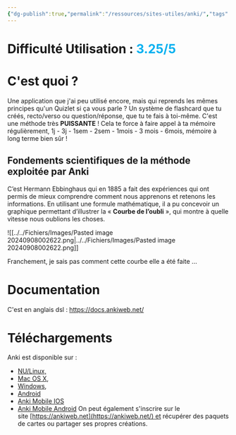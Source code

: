 ```yaml
---
{"dg-publish":true,"permalink":"/ressources/sites-utiles/anki/","tags":["#logiciel"],"noteIcon":"2"}
---
```


# Difficulté Utilisation : **<font color="#00b0f0">3.25/5</font>**

# C'est quoi ?
Une application que j'ai peu utilisé encore, mais qui reprends les mêmes principes qu'un Quizlet si ça vous parle ? Un système de flashcard que tu créés, recto/verso ou question/réponse, que tu te fais à toi-même. C'est une méthode très **PUISSANTE** ! Cela te force à faire appel à ta mémoire régulièrement, 1j - 3j - 1sem - 2sem - 1mois - 3 mois - 6mois, mémoire à long terme bien sûr !

## Fondements scientifiques de la méthode exploitée par Anki
C’est Hermann Ebbinghaus qui en 1885 a fait des expériences qui ont permis de mieux comprendre comment nous apprenons et retenons les informations. En utilisant une formule mathématique, il a pu concevoir un graphique permettant d’illustrer la « **Courbe de l’oubli** », qui montre à quelle vitesse nous oublions les choses.

![[../../Fichiers/Images/Pasted image 20240908002622.png\|../../Fichiers/Images/Pasted image 20240908002622.png]]

Franchement, je sais pas comment cette courbe elle a été faite ...
# Documentation
C'est en anglais dsl : https://docs.ankiweb.net/

# Téléchargements
Anki est disponible sur :
- [NU/Linux,](https://framalibre.org/content/anki)
- [Mac OS X](https://framalibre.org/content/anki),
- [Windows](https://framalibre.org/content/anki),
- [Android](https://framalibre.org/content/anki)
- [Anki Mobile IOS](https://apps.apple.com/fr/app/ankimobile-flashcards/id373493387 "(nouvelle fenêtre)") 
- [Anki Mobile Android](https://play.google.com/store/apps/details?id=com.ichi2.anki&hl=fr "(nouvelle fenêtre)")
On peut également s'inscrire sur le site [https://ankiweb.net](https://ankiweb.net/) et récupérer des paquets de cartes ou partager ses propres créations.